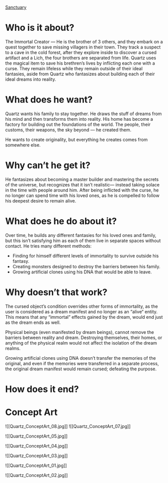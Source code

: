 
[Sanctuary](Sanctuary.md)
# Who is it about?

The Immortal Creator — He is the brother of 3 others, and they embark on a quest together to save missing villagers in their town. They track a suspect to a cave in the cold forest, after they explore inside to discover a cursed artifact and a Lich, the four brothers are separated from life. Quartz uses the magical item to save his brethren’s lives by inflicting each one with a curse. They remain lifeless while they remain outside of their ideal fantasies, aside from Quartz who fantasizes about building each of their ideal dreams into reality.

# What does he want?

Quartz wants his family to stay together. He draws the stuff of dreams from his mind and then transforms them into reality. His home has become a factory for building out the foundations of the world. The people, their customs, their weapons, the sky beyond — he created them.

He wants to create originality, but everything he creates comes from somewhere else.

# Why can’t he get it?

He fantasizes about becoming a master builder and mastering the secrets of the universe, but recognizes that it isn’t realistic— instead taking solace in the time with people around him. After being inflicted with the curse, he no longer can spend time with his loved ones, as he is compelled to follow his deepest desire to remain alive.

# What does he do about it?

Over time, he builds any different fantasies for his loved ones and family, but this isn’t satisfying him as each of them live in separate spaces without contact. He tries many different methods:

- Finding for himself different levels of immortality to survive outside his fantasy.
- Creating monsters designed to destroy the barriers between his family.
- Growing artificial clones using his DNA that would be able to leave.

# Why doesn’t that work?

The cursed object’s condition overrides other forms of immortality, as the user is considered as a dream manifest and no longer as an “alive“ entity. This means that any “immortal” effects gained by the dream, would end just as the dream ends as well.

Physical beings (even manifested by dream beings), cannot remove the barriers between reality and dream. Destroying themselves, their homes, or anything of the physical realm would not affect the isolation of the dream realms.

Growing artificial clones using DNA doesn’t transfer the memories of the original, and even if the memories were transferred in a separate process, the original dream manifest would remain cursed; defeating the purpose.

# How does it end?

# Concept Art
![[Quartz_ConceptArt_08.jpg]]
![[Quartz_ConceptArt_07.jpg]]

![[Quartz_ConceptArt_05.jpg]]

![[Quartz_ConceptArt_04.jpg]]

![[Quartz_ConceptArt_03.jpg]]

![[Quartz_ConceptArt_01.jpg]]

![[Quartz_ConceptArt_02.jpg]]